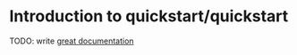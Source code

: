 # Introduction to quickstart/quickstart

TODO: write [great documentation](http://jacobian.org/writing/what-to-write/)
